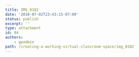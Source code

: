 ```yaml
---
title: IMG_0182
date: '2010-07-02T23:43:15-07:00'
status: publish
excerpt: ''
type: attachment
id: 84
authors:
    - gpadmin
path: /creating-a-working-virtual-classroom-space/img_0182
---
```

<!DOCTYPE html PUBLIC "-//W3C//DTD HTML 4.0 Transitional//EN" "http://www.w3.org/TR/REC-html40/loose.dtd">
<?xml encoding="UTF-8">
